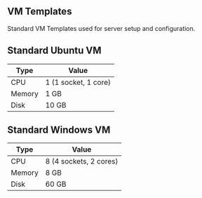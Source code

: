 VM Templates
-------------------
Standard VM Templates used for server setup and configuration.

Standard Ubuntu VM
------------------
| Type   | Value                |
|--------|----------------------|
| CPU    | 1 (1 socket, 1 core) |
| Memory | 1 GB                 |
| Disk   | 10 GB                |

Standard Windows VM
-------------------
| Type   | Value                  |
|--------|------------------------|
| CPU    | 8 (4 sockets, 2 cores) |
| Memory | 8 GB                   |
| Disk   | 60 GB                  |
